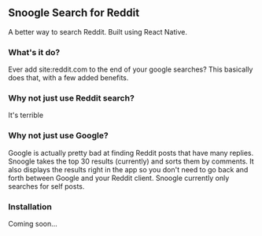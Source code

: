 ## Snoogle Search for Reddit

A better way to search Reddit. Built using React Native.

### What's it do?

Ever add site:reddit.com to the end of your google searches?
This basically does that, with a few added benefits.

### Why not just use Reddit search?

It's terrible

### Why not just use Google?

Google is actually pretty bad at finding Reddit posts that have many replies. Snoogle takes the top 30 results (currently) and sorts them by comments. It also displays the results right in the app so you don't need to go back and forth between Google and your Reddit client. Snoogle currently only searches for self posts.

### Installation

Coming soon...
